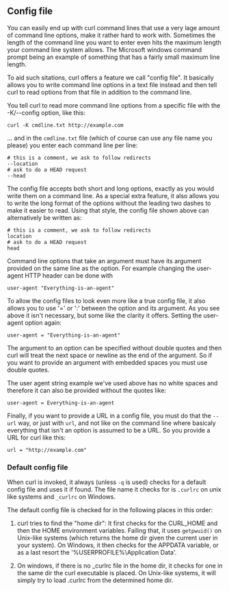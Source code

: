 ## Config file

You can easily end up with curl command lines that use a very lage amount of
command line options, make it rather hard to work with. Sometimes the length
of the command line you want to enter even hits the maximum length your
command line system allows. The Microsoft windows command prompt being an
example of something that has a fairly small maximum line length.

To aid such sitations, curl offers a feature we call "config file". It
basically allows you to write command line options in a text file instead and
then tell curl to read options from that file in addition to the command line.

You tell curl to read more command line options from a specific file with the
-K/--config option, like this:

    curl -K cmdline.txt http://example.com

... and in the `cmdline.txt` file (which of course can use any file name you
please) you enter each command line per line:

    # this is a comment, we ask to follow redirects
    --location
    # ask to do a HEAD request
    --head

The config file accepts both short and long options, exactly as you would
write them on a command line. As a special extra feature, it also allows you
to write the long format of the options without the leading two dashes to make
it easier to read. Using that style, the config file shown above can
alternatively be written as:

    # this is a comment, we ask to follow redirects
    location
    # ask to do a HEAD request
    head

Command line options that take an argument must have its argument provided on
the same line as the option. For example changing the user-agent HTTP header
can be done with

    user-agent "Everything-is-an-agent"

To allow the config files to look even more like a true config file, it also
allows you to use '=' or ':' between the option and its argument. As you see
above it isn't necessary, but some like the clarity it offers. Setting the
user-agent option again:

    user-agent = "Everything-is-an-agent"

The argument to an option can be specified without double quotes and then curl
will treat the next space or newline as the end of the argument. So if you
want to provide an argument with embedded spaces you must use double quotes.

The user agent string example we've used above has no white spaces and
therefore it can also be provided without the quotes like:

    user-agent = Everything-is-an-agent

Finally, if you want to provide a URL in a config file, you must do that the
`--url` way, or just with `url`, and not like on the command line where
basicaly everything that isn't an option is assumed to be a URL. So you
provide a URL for curl like this:

    url = "http://example.com"

### Default config file

When curl is invoked, it always (unless `-q` is used) checks for a default
config file and uses it if found. The file name it checks for is `.curlrc` on
unix like systems and `_curlrc` on Windows.

The default config file is checked for in the following places in this order:

1. curl tries to find the "home dir": It first checks for the CURL_HOME and
then the HOME environment variables.  Failing that, it uses `getpwuid()` on
Unix-like systems (which returns the home dir given the current user in your
system). On Windows, it then checks for the APPDATA variable, or as a last
resort the '%USERPROFILE%\Application Data'.

2. On windows, if there is no _curlrc file in the home dir, it checks for one
in the same dir the curl executable is placed. On Unix-like systems, it will
simply try to load .curlrc from the determined home dir.

